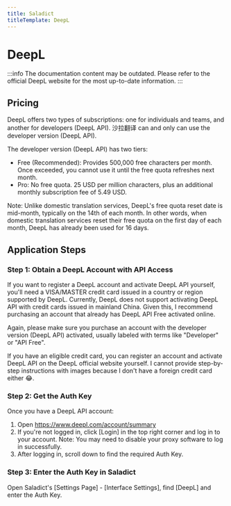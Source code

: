 ```yaml
---
title: Saladict
titleTemplate: DeepL
---
```


# DeepL

:::info
The documentation content may be outdated. Please refer to the official DeepL website for the most up-to-date information.
:::

## Pricing

DeepL offers two types of subscriptions: one for individuals and teams, and another for developers (DeepL API). 沙拉翻译 can and only can use the developer version (DeepL API).

The developer version (DeepL API) has two tiers:

- Free (Recommended): Provides 500,000 free characters per month. Once exceeded, you cannot use it until the free quota refreshes next month.
- Pro: No free quota. 25 USD per million characters, plus an additional monthly subscription fee of 5.49 USD.

Note: Unlike domestic translation services, DeepL's free quota reset date is mid-month, typically on the 14th of each month. In other words, when domestic translation services reset their free quota on the first day of each month, DeepL has already been used for 16 days.

## Application Steps

### Step 1: Obtain a DeepL Account with API Access

If you want to register a DeepL account and activate DeepL API yourself, you'll need a VISA/MASTER credit card issued in a country or region supported by DeepL. Currently, DeepL does not support activating DeepL API with credit cards issued in mainland China. Given this, I recommend purchasing an account that already has DeepL API Free activated online.

Again, please make sure you purchase an account with the developer version (DeepL API) activated, usually labeled with terms like "Developer" or "API Free".

If you have an eligible credit card, you can register an account and activate DeepL API on the DeepL official website yourself. I cannot provide step-by-step instructions with images because I don't have a foreign credit card either 😂.

### Step 2: Get the Auth Key

Once you have a DeepL API account:

1. Open https://www.deepl.com/account/summary
2. If you're not logged in, click [Login] in the top right corner and log in to your account. Note: You may need to disable your proxy software to log in successfully.
3. After logging in, scroll down to find the required Auth Key.

### Step 3: Enter the Auth Key in Saladict

Open Saladict's [Settings Page] - [Interface Settings], find [DeepL] and enter the Auth Key.
